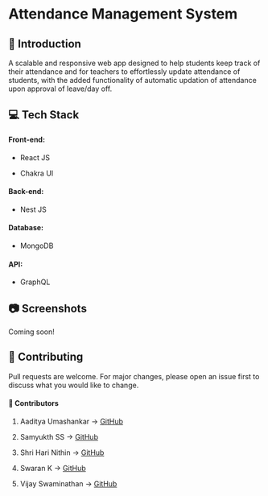 # Attendance Management System

## 📌 Introduction

A scalable and responsive web app designed to help students keep track of their attendance and for teachers to effortlessly update attendance of students, with the added functionality of automatic updation of attendance upon approval of leave/day off.

## 💻 Tech Stack

#### Front-end:

- React JS

- Chakra UI

#### Back-end:

- Nest JS

#### Database:

- MongoDB

#### API:

- GraphQL

## 📷 Screenshots

Coming soon!

## 🔧 Contributing

Pull requests are welcome. For major changes, please open an issue first to discuss what you would like to change.

#### 👷 Contributors

1. Aaditya Umashankar -> [GitHub](https://www.github.com/aaditya47)

2. Samyukth SS -> [GitHub](https://www.github.com/SamyukthSuresh)

3. Shri Hari Nithin -> [GitHub](https://www.github.com/shri-hari-nithin)

4. Swaran K -> [GitHub](https://www.github.com/swaran2)

5. Vijay Swaminathan -> [GitHub](https://www.github.com/Vijay-Swaminathan-0)
